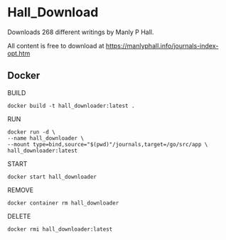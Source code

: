 # Hall_Download
Downloads 268 different writings by Manly P Hall.

All content is free to download at https://manlyphall.info/journals-index-opt.htm

## Docker

BUILD

`docker build -t hall_downloader:latest .`

RUN

```
docker run -d \
--name hall_downloader \
--mount type=bind,source="$(pwd)"/journals,target=/go/src/app \
hall_downloader:latest
```

START

`docker start hall_downloader`

REMOVE

`docker container rm hall_downloader`

DELETE

`docker rmi hall_downloader:latest`